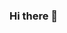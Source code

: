 ### Hi there 👋

<!--
**dwillliams/dwillliams** is a ✨ _special_ ✨ repository because its `README.md` (this file) appears on your GitHub profile.


- :smile: I’m currently working on small personal projects
- :sob: I mispelled my own last name creating this account
- :golf: Fun fact: I am obssessed with golf and video games
